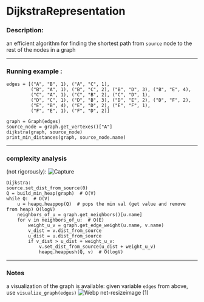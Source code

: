 # DijkstraRepresentation

### Description:

an efficient algorithm for finding the shortest path from `source` node to the rest of the nodes in a graph

-------------------------------------------------------------------------------

### Running example :

    edges = [("A", "B", 1), ("A", "C", 1),
             ("B", "A", 1), ("B", "C", 2), ("B", "D", 3), ("B", "E", 4),
             ("C", "A", 1), ("C", "B", 2), ("C", "D", 1),
             ("D", "C", 1), ("D", "B", 3), ("D", "E", 2), ("D", "F", 2),
             ("E", "B", 4), ("E", "D", 2), ("E", "F", 1),
             ("F", "E", 1), ("F", "D", 2)]

    graph = Graph(edges)
    source_node = graph.get_vertexes()["A"]
    dijkstra(graph, source_node)
    print_min_distances(graph, source_node.name)
  
-------------------------------------------------------------------------------
  
### complexity analysis
  (not rigorously):
  ![Capture](https://user-images.githubusercontent.com/45313790/95630833-36bcb200-0a8b-11eb-8417-f91872504541.JPG)

    
    
    Dijkstra:
    source.set_dist_from_source(0)
    Q = build_min_heap(graph)  # O(V)
    while Q:  # O(V)
        u = heapq.heappop(Q)  # pops the min val (get value and remove from heap) O(logV)
        neighbors_of_u = graph.get_neighbors()[u.name]
        for v in neighbors_of_u:  # O(E)
            weight_u_v = graph.get_edge_weight(u.name, v.name)
            v_dist = v.dist_from_source
            u_dist = u.dist_from_source
            if v_dist > u_dist + weight_u_v:
                v.set_dist_from_source(u_dist + weight_u_v)
                heapq.heappush(Q, v)  # O(logV)
  -------------------------------------------------------------------------------

### Notes

a visualization of the graph is available:
given variable `edges` from above, use `visualize_graph(edges)`
![Webp net-resizeimage (1)](https://user-images.githubusercontent.com/45313790/95631881-20175a80-0a8d-11eb-8d27-86c6ffe04451.jpg)



